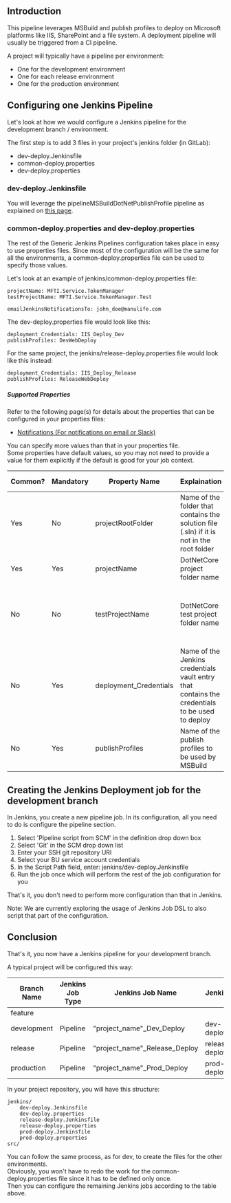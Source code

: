 ## Introduction
This pipeline leverages MSBuild and publish profiles to deploy on Microsoft platforms like IIS, SharePoint and a file system.
A deployment pipeline will usually be triggered from a CI pipeline.

A project will typically have a pipeline per environment:
- One for the development environment
- One for each release environment
- One for the production environment

## Configuring one Jenkins Pipeline
Let's look at how we would configure a Jenkins pipeline for the development branch / environment.

The first step is to add 3 files in your project's jenkins folder (in GitLab):
- dev-deploy.Jenkinsfile
- common-deploy.properties
- dev-deploy.properties

### dev-deploy.Jenkinsfile
You will leverage the pipelineMSBuildDotNetPublishProfile pipeline as explained on [this page](docs/deploy.md).

### common-deploy.properties and dev-deploy.properties
The rest of the Generic Jenkins Pipelines configuration takes place in easy to use properties files.
Since most of the configuration will be the same for all the environments, a common-deploy.properties file can be used to specify those values.

Let's look at an example of jenkins/common-deploy.properties file:  
```properties
projectName: MFTI.Service.TokenManager  
testProjectName: MFTI.Service.TokenManager.Test  

emailJenkinsNotificationsTo: john_doe@manulife.com  
```

The dev-deploy.properties file would look like this:
```properties
deployment_Credentials: IIS_Deploy_Dev  
publishProfiles: DevWebDeploy  
```

For the same project, the jenkins/release-deploy.properties file would look like this instead:
```properties
deployment_Credentials: IIS_Deploy_Release  
publishProfiles: ReleaseWebDeploy  
```

##### Supported Properties

Refer to the following page(s) for details about the properties that can be configured in your properties files:
 * [Notifications (For notifications on email or Slack)](docs/notifications.md)

You can specify more values than that in your properties file.  
Some properties have default values, so you may not need to provide a value for them explicitly if the default is good for your job context.

| Common? | Mandatory | Property Name | Explaination | Possible Values | Default Value |
| ------------- | ------------- | ------------- | ------------ | --------------- | ------------- |
| Yes | No | projectRootFolder | Name of the folder that contains the solution file (.sln) if it is not in the root folder | | "." |
| Yes | Yes | projectName | DotNetCore project folder name |  | N/A |
| No  | No | testProjectName | DotNetCore test project folder name | Can be left empty of there is no test project | N/A |
| No  | Yes | deployment_Credentials | Name of the Jenkins credentials vault entry that contains the credentials to be used to deploy | | N/A |
| No  | Yes | publishProfiles | Name of the publish profiles to be used by MSBuild | | N/A | 

## Creating the Jenkins Deployment job for the development branch
In Jenkins, you create a new pipeline job.
In its configuration, all you need to do is configure the pipeline section.

1. Select 'Pipeline script from SCM' in the definition drop down box
2. Select 'Git' in the SCM drop down list
3. Enter your SSH git repository URI 
4. Select your BU service account credentials
5. In the Script Path field, enter: jenkins/dev-deploy.Jenkinsfile
6. Run the job once which will perform the rest of the job configuration for you

That's it, you don't need to perform more configuration than that in Jenkins.

Note: We are currently exploring the usage of Jenkins Job DSL to also script that part of the configuration.

## Conclusion
That's it, you now have a Jenkins pipeline for your development branch.

A typical project will be configured this way:

| Branch Name | Jenkins Job Type | Jenkins Job Name | Jenkinsfile Name | Properties File Name | Jenkins job branches |
| ----------- | ---------------- | ---------------- | ---------------- | -------------------- | -------------------- |
| feature |  |   |  |  |  |
| development | Pipeline | "project_name"_Dev_Deploy | dev-deploy.Jenkinsfile | dev-deploy.properties | dev* |
| release | Pipeline | "project_name"_Release_Deploy | release-deploy.Jenkinsfile | release-deploy.properties | release* |
| production | Pipeline | "project_name"_Prod_Deploy | prod-deploy.Jenkinsfile | prod-deploy.properties | prod* |

In your project repository, you will have this structure:

```
jenkins/ 
    dev-deploy.Jenkinsfile  
    dev-deploy.properties  
    release-deploy.Jenkinsfile  
    release-deploy.properties  
    prod-deploy.Jenkinsfile  
    prod-deploy.properties  
src/
```

You can follow the same process, as for dev, to create the files for the other environments.  
Obviously, you won't have to redo the work for the common-deploy.properties file since it has to be defined only once.  
Then you can configure the remaining Jenkins jobs according to the table above.
